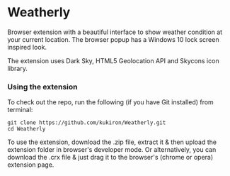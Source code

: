 # Weatherly

Browser extension with a beautiful interface to show weather condition at your current location. The browser popup has a Windows 10 lock screen inspired look.

The extension uses Dark Sky, HTML5 Geolocation API and Skycons icon library.

### Using the extension
To check out the repo, run the following (if you have Git installed) from terminal:
```
git clone https://github.com/kukiron/Weatherly.git
cd Weatherly
```

To use the extension, download the .zip file, extract it & then upload the extension folder in browser's developer mode. Or alternatively, you can download the .crx file & just drag it to the browser's (chrome or opera) extension page.
